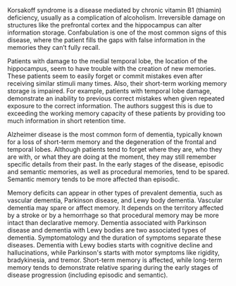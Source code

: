 Korsakoff syndrome is a disease mediated by chronic vitamin B1 (thiamin) deficiency, usually as a complication of alcoholism. Irreversible damage on structures like the prefrontal cortex and the hippocampus can alter information storage. Confabulation is one of the most common signs of this disease, where the patient fills the gaps with false information in the memories they can’t fully recall.

Patients with damage to the medial temporal lobe, the location of the hippocampus, seem to have trouble with the creation of new memories. These patients seem to easily forget or commit mistakes even after receiving similar stimuli many times. Also, their short-term working memory storage is impaired. For example, patients with temporal lobe damage, demonstrate an inability to previous correct mistakes when given repeated exposure to the correct information. The authors suggest this is due to exceeding the working memory capacity of these patients by providing too much information in short retention time.

Alzheimer disease is the most common form of dementia, typically known for a loss of short-term memory and the degeneration of the frontal and temporal lobes. Although patients tend to forget where they are, who they are with, or what they are doing at the moment, they may still remember specific details from their past. In the early stages of the disease, episodic and semantic memories, as well as procedural memories, tend to be spared. Semantic memory tends to be more affected than episodic.

Memory deficits can appear in other types of prevalent dementia, such as vascular dementia, Parkinson disease, and Lewy body dementia. Vascular dementia may spare or affect memory. It depends on the territory affected by a stroke or by a hemorrhage so that procedural memory may be more intact than declarative memory. Dementia associated with Parkinson disease and dementia with Lewy bodies are two associated types of dementia. Symptomatology and the duration of symptoms separate these diseases. Dementia with Lewy bodies starts with cognitive decline and hallucinations, while Parkinson's starts with motor symptoms like rigidity, bradykinesia, and tremor. Short-term memory is affected, while long-term memory tends to demonstrate relative sparing during the early stages of disease progression (including episodic and semantic).